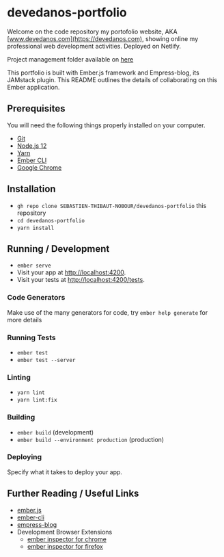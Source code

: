 # devedanos-portfolio

Welcome on the code repository my portofolio website, AKA [www.devedanos.com](https://devedanos.com),
showing online my professional web development activities. Deployed on Netlify. 

Project management folder available on [here](https://www.notion.so/devedanos-com-162e730d2e3a4ef796c974f1a0fc4742)

This portfolio is built with Ember.js framework and Empress-blog, its JAMstack plugin. 
This README outlines the details of collaborating on this Ember application.

## Prerequisites

You will need the following things properly installed on your computer.

* [Git](https://git-scm.com/)
* [Node.js 12](https://nodejs.org/)
* [Yarn](https://yarnpkg.com/)
* [Ember CLI](https://ember-cli.com/)
* [Google Chrome](https://google.com/chrome/)

## Installation

* `gh repo clone SEBASTIEN-THIBAUT-NOBOUR/devedanos-portfolio` this repository
* `cd devedanos-portfolio`
* `yarn install`

## Running / Development

* `ember serve`
* Visit your app at [http://localhost:4200](http://localhost:4200).
* Visit your tests at [http://localhost:4200/tests](http://localhost:4200/tests).

### Code Generators

Make use of the many generators for code, try `ember help generate` for more details

### Running Tests

* `ember test`
* `ember test --server`

### Linting

* `yarn lint`
* `yarn lint:fix`

### Building

* `ember build` (development)
* `ember build --environment production` (production)

### Deploying

Specify what it takes to deploy your app.

## Further Reading / Useful Links

* [ember.js](https://emberjs.com/)
* [ember-cli](https://ember-cli.com/)
* [empress-blog](https://github.com/empress/empress-blog)
* Development Browser Extensions
  * [ember inspector for chrome](https://chrome.google.com/webstore/detail/ember-inspector/bmdblncegkenkacieihfhpjfppoconhi)
  * [ember inspector for firefox](https://addons.mozilla.org/en-US/firefox/addon/ember-inspector/)
